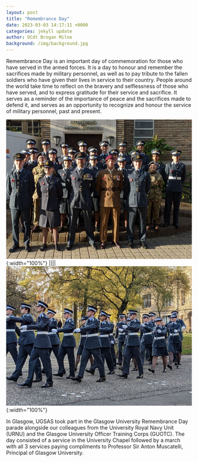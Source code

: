 ```yaml
---
layout: post
title: "Remembrance Day"
date: 2023-03-03 14:17:11 +0000
categories: jekyll update
author: OCdt Brogan Milne
background: /img/background.jpg
---
```


Remembrance Day is an important day of commemoration for those who have served in the armed forces. It is a day to honour and remember the sacrifices made by military personnel, as well as to pay tribute to the fallen soldiers who have given their lives in service to their country. People around the world take time to reflect on the bravery and selflessness of those who have served, and to express gratitude for their service and sacrifice. It serves as a reminder of the importance of peace and the sacrifices made to defend it, and serves as an opportunity to recognize and honour the service of military personnel, past and present.

![Remembrance](/img/remembrance.jpg){:width="100%"} |||| ![Marching](/img/mraching.jpg){:width="100%"}

In Glasgow, UGSAS took part in the Glasgow University Remembrance Day parade alongside our colleagues from the University Royal Navy Unit (URNU) and the Glasgow University Officer Training Corps (GUOTC). The day consisted of a service in the University Chapel followed by a march with all 3 services paying compliments to Professor Sir Anton Muscatelli, Principal of Glasgow University.
